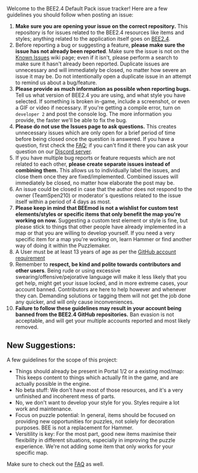Welcome to the BEE2.4 Default Pack issue tracker! Here are a few guidelines you should follow when posting an issue:

1. **Make sure you are opening your issue on the correct repository.** This repository is for issues related to the BEE2.4 resources like items and styles; anything related to the application itself goes on [BEE2.4](https://github.com/BEEmod/BEE2.4/issues).
2. Before reporting a bug or suggesting a feature, **please make sure the issue has not already been reported**. Make sure the issue is not on the [Known Issues](https://github.com/BEEmod/BEE2-items/wiki/Known-Issues) wiki page; even if it isn't, please perform a search to make sure it hasn't already been reported. Duplicate issues are unnecessary and will immediately be closed, no matter how severe an issue it may be. Do not intentionally open a duplicate issue in an attempt to remind us about a bug/feature.
3. **Please provide as much information as possible when reporting bugs.** Tell us what version of BEE2.4 you are using, and what style you have selected. If something is broken in-game, include a screenshot, or even a GIF or video if necessary. If you're getting a compile error, turn on `developer 2` and post the console log. The more information you provide, the faster we'll be able to fix the bug.
4. **Please do not use the Issues page to ask questions.** This creates unnecessary issues which are only open for a brief period of time before being closed once the question is answered. If you have a question, first check the [FAQ](https://github.com/BEEmod/BEE2-items/wiki/FAQ); if you can't find it there you can ask your question on our [Discord server](https://discord.gg/hnGFJrz).
5. If you have multiple bug reports or feature requests which are not related to each other, **please create separate issues instead of combining them.** This allows us to individually label the issues, and close them once they are fixed/implemented. Combined issues will immediately be closed, no matter how elaborate the post may be.
6. An issue could be closed in case that the author does not respond to the owner (TeamSpen210) or moderator´s questions related to the issue itself within a period of 4 days as most.
7. **Please keep in mind that BEEmod is not a wishlist for custom test elements/styles or specific items that only benefit the map you're working on now.** Suggesting a custom test element or style is fine, but please stick to things that other people have already implemented in a map or that you are willing to develop yourself. If you need a very specific item for a map you're working on, learn Hammer or find another way of doing it within the Puzzlemaker.
8. A User must be at least 13 years of age as per the [GitHub account requirement](https://help.github.com/articles/github-terms-of-service/#b-account-terms)
9. Remember to **respect, be kind and polite towards contributors and other users**. Being rude or using excessive swearing/offensive/pejorative language will make it less likely that you get help, might get your issue locked, and in more extreme cases, your account banned. Contributors are here to help however and whenever they can. Demanding solutions or tagging them will not get the job done any quicker, and will only cause inconveniences.
10. **Failure to follow these guidelines may result in your account being banned from the BEE2.4 GitHub repositories.** Ban evasion is not acceptable, and will get your multiple accounts reported and most likely removed.


## New Suggestions:
A few guidelines for the scope of this project:

* Things should already be present in Portal 1/2 or a existing mod/map: This keeps content to things which actually fit in the game, and are actually possible in the engine.
* No beta stuff: We don't have most of those resources, and it's a very unfinished and incoherent mess of parts.
* No, we don't want to develop your style for you. Styles require a lot work and maintenance.
* Focus on puzzle potential: In general, items should be focused on providing new opportunities for puzzles, not solely for decoration purposes. BEE is not a replacement for Hammer.
* Versitility is key: For the most part, good new items maximise their flexibility in different situations, especially in improving the puzzle experience. We're not adding some item that only works for your specific map.

Make sure to check out the [FAQ](https://github.com/BEEmod/BEE2-items/wiki/FAQ) as well.
